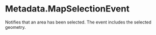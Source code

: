 # Metadata.MapSelectionEvent

Notifies that an area has been selected. The event includes the selected geometry.